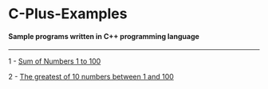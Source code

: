 C-Plus-Examples
===============================

####  Sample programs written in C++ programming language
<hr>

1 - <a href="https://github.com/zaherkhirullah/C-Plus-Examples/master/sum_of_numbers_1_to_100.cpp">Sum of Numbers 1 to 100</a><br/>

2 - <a href="https://github.com/zaherkhirullah/C-Plus-Examples/master/the_greatest_of_10_numbers_between_1_and_100.cpp">The greatest of 10 numbers between 1 and 100</a><br/>
